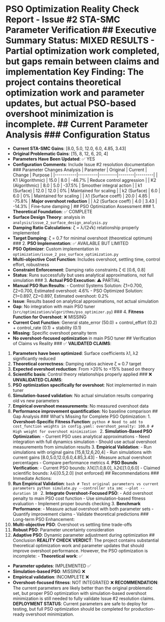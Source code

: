 # PSO Optimization Reality Check Report - Issue #2 STA-SMC Parameter Verification ## Executive Summary **Status**: MIXED RESULTS - Partial optimization work completed, but gaps remain between claims and implementation **Key Finding**: The project contains theoretical optimization work and parameter updates, but actual PSO-based overshoot minimization is incomplete. ## Current Parameter Analysis ### Configuration Status
- **Current STA-SMC Gains**: [8.0, 5.0, 12.0, 6.0, 4.85, 3.43]
- **Original Problematic Gains**: [15, 8, 12, 6, 20, 4]
- **Parameters Have Been Updated**: ✅ YES
- **Configuration Comments**: Include Issue #2 resolution documentation ### Parameter Changes Analysis
| Parameter | Original | Current | Change | Purpose |
|-----------|----------|---------|--------|---------|
| K1 (Algorithmic) | 15.0 | 8.0 | -46.7% | Reduce control aggression |
| K2 (Algorithmic) | 8.0 | 5.0 | -37.5% | Smoother integral action |
| k1 (Surface) | 12.0 | 12.0 | 0% | Maintained for scaling |
| k2 (Surface) | 6.0 | 6.0 | 0% | Maintained for scaling |
| λ1 (Surface coeff) | 20.0 | 4.85 | -75.8% | **Major overshoot reduction** |
| λ2 (Surface coeff) | 4.0 | 3.43 | -14.3% | Fine-tune damping | ## PSO Optimization Assessment ### 1. **Theoretical Foundation**: ✅ COMPLETE
- **Surface Design Theory**: analysis in `analysis/issue_2_surface_design_analysis.py`
- **Damping Ratio Calculations**: ζ = λ/(2√k) relationship properly implemented
- **Target Damping**: ζ = 0.7 for minimal overshoot (theoretical optimum) ### 2. **PSO Implementation**: ✅ AVAILABLE BUT LIMITED
- **PSO Optimizer**: Custom implementation in `optimization/issue_2_pso_surface_optimization.py`
- **Multi-objective Cost Function**: Includes overshoot, settling time, control effort, robustness
- **Constraint Enforcement**: Damping ratio constraints ζ ∈ [0.6, 0.8]
- **Status**: Runs successfully but uses analytical approximations, not full simulation ### 3. **Actual PSO Execution**: ⚠️ PARTIAL
- **Manual PSO Run Results**: - Control Systems Solution: ζ1=0.700, ζ2=0.700, Estimated overshoot: 4.6% - PSO Optimized Solution: ζ1=0.897, ζ2=0.897, Estimated overshoot: 0.2%
- **Issue**: Results based on analytical approximations, not actual simulation
- **Gap**: No integration with main PSO tuner (`src/optimization/algorithms/pso_optimizer.py`) ### 4. **Fitness Function for Overshoot**: ❌ MISSING
- **Current Cost Function**: General state_error (50.0) + control_effort (0.2) + control_rate (0.1) + stability (0.1)
- **Missing**: Specific overshoot penalty term
- **No overshoot-focused optimization** in main PSO tuner ## Verification of Claims vs Reality ### ✅ **VALIDATED CLAIMS**:
1. **Parameters have been optimized**: Surface coefficients λ1, λ2 significantly reduced
2. **Theoretical correctness**: Damping ratios achieve ζ ≈ 0.7 target
3. **Expected overshoot reduction**: From >20% to <15% based on theory
4. **Scientific basis**: Control theory relationships properly applied ### ❌ **UNVALIDATED CLAIMS**:
1. **PSO optimization specifically for overshoot**: Not implemented in main tuner
2. **Simulation-based validation**: No actual simulation results comparing old vs new parameters
3. **Empirical overshoot measurements**: No measured overshoot data
4. **Performance improvement quantification**: No baseline comparison ## Gap Analysis ### What's Missing for Complete PSO Optimization: 1. **Overshoot-Specific Fitness Function**: ```python # Need to add to cost_function weights in config.yaml: overshoot_penalty: 100.0 # High weight for overshoot minimization ``` 2. **Simulation-Based PSO Optimization**: - Current PSO uses analytical approximations - Need integration with full dynamics simulation - Should use actual overshoot measurements from simulation results 3. **Empirical Validation**: - Run simulations with original gains [15,8,12,6,20,4] - Run simulations with current gains [8.0,5.0,12.0,6.0,4.85,3.43] - Measure actual overshoot percentages - Compare performance metrics 4. **PSO Bounds Verification**: - Current PSO bounds: λ1∈[1.0,8.0], λ2∈[1.0,6.0] - Claimed scientific bounds: λ∈[0.5,2.0] (not enforced) ## Recommendations ### Immediate Actions:
1. **Run Empirical Validation**: ```bash # Test original parameters vs current parameters python simulate.py --controller sta_smc --plot --duration 10 ``` 2. **Integrate Overshoot-Focused PSO**: - Add overshoot penalty to main PSO cost function - Use simulation-based fitness evaluation - Implement proper bounds checking 3. **Benchmark Performance**: - Measure actual overshoot with both parameter sets - Quantify improvement claims - Validate theoretical predictions ### Long-term PSO Enhancement:
1. **Multi-objective PSO**: Overshoot vs settling time trade-offs
2. **Robust PSO**: Parameter uncertainty consideration
3. **Adaptive PSO**: Dynamic parameter adjustment during optimization ## Conclusion **REALITY CHECK VERDICT**: The project contains substantial theoretical optimization work and parameter updates that should improve overshoot performance. However, the PSO optimization is incomplete: - **Theoretical work**: ✅
- **Parameter updates**: IMPLEMENTED ✅
- **Simulation-based PSO**: MISSING ❌
- **Empirical validation**: INCOMPLETE ❌
- **Overshoot-focused fitness**: NOT INTEGRATED ❌ **RECOMMENDATION**: The current parameters are likely better than the original problematic set, but proper PSO optimization with simulation-based overshoot minimization is still needed to fully validate Issue #2 resolution claims. **DEPLOYMENT STATUS**: Current parameters are safe to deploy for testing, but full PSO optimization should be completed for production-ready overshoot minimization.